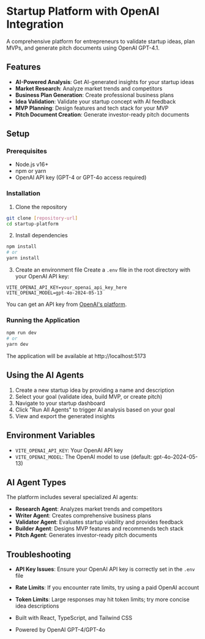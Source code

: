 # Startup Platform with OpenAI Integration

A comprehensive platform for entrepreneurs to validate startup ideas, plan MVPs, and generate pitch documents using OpenAI GPT-4.1.

## Features

- **AI-Powered Analysis**: Get AI-generated insights for your startup ideas
- **Market Research**: Analyze market trends and competitors
- **Business Plan Generation**: Create professional business plans
- **Idea Validation**: Validate your startup concept with AI feedback
- **MVP Planning**: Design features and tech stack for your MVP
- **Pitch Document Creation**: Generate investor-ready pitch documents

## Setup

### Prerequisites

- Node.js v16+
- npm or yarn
- OpenAI API key (GPT-4 or GPT-4o access required)

### Installation

1. Clone the repository
```bash
git clone [repository-url]
cd startup-platform
```

2. Install dependencies
```bash
npm install
# or
yarn install
```

3. Create an environment file
Create a `.env` file in the root directory with your OpenAI API key:

```
VITE_OPENAI_API_KEY=your_openai_api_key_here
VITE_OPENAI_MODEL=gpt-4o-2024-05-13
```

You can get an API key from [OpenAI's platform](https://platform.openai.com/).

### Running the Application

```bash
npm run dev
# or
yarn dev
```

The application will be available at http://localhost:5173

## Using the AI Agents

1. Create a new startup idea by providing a name and description
2. Select your goal (validate idea, build MVP, or create pitch)
3. Navigate to your startup dashboard
4. Click "Run All Agents" to trigger AI analysis based on your goal
5. View and export the generated insights

## Environment Variables

- `VITE_OPENAI_API_KEY`: Your OpenAI API key
- `VITE_OPENAI_MODEL`: The OpenAI model to use (default: gpt-4o-2024-05-13)

## AI Agent Types

The platform includes several specialized AI agents:

- **Research Agent**: Analyzes market trends and competitors
- **Writer Agent**: Creates comprehensive business plans
- **Validator Agent**: Evaluates startup viability and provides feedback
- **Builder Agent**: Designs MVP features and recommends tech stack
- **Pitch Agent**: Generates investor-ready pitch documents

## Troubleshooting

- **API Key Issues**: Ensure your OpenAI API key is correctly set in the `.env` file
- **Rate Limits**: If you encounter rate limits, try using a paid OpenAI account
- **Token Limits**: Large responses may hit token limits; try more concise idea descriptions

- Built with React, TypeScript, and Tailwind CSS
- Powered by OpenAI GPT-4/GPT-4o 